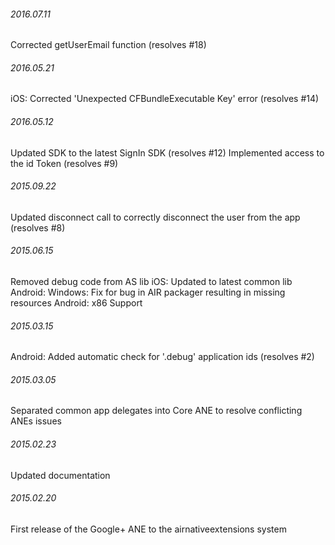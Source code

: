 

######  2016.07.11

Corrected getUserEmail function (resolves #18)


###### 2016.05.21

iOS: Corrected 'Unexpected CFBundleExecutable Key' error (resolves #14)


###### 2016.05.12

Updated SDK to the latest SignIn SDK (resolves #12) 
Implemented access to the id Token (resolves #9)


###### 2015.09.22

Updated disconnect call to correctly disconnect the user from the app (resolves #8)


###### 2015.06.15

Removed debug code from AS lib
iOS: Updated to latest common lib
Android: Windows: Fix for bug in AIR packager resulting in missing resources
Android: x86 Support


###### 2015.03.15

Android: Added automatic check for '.debug' application ids (resolves #2)


###### 2015.03.05

Separated common app delegates into Core ANE to resolve conflicting ANEs issues


###### 2015.02.23

Updated documentation


###### 2015.02.20

First release of the Google+ ANE to the airnativeextensions system
